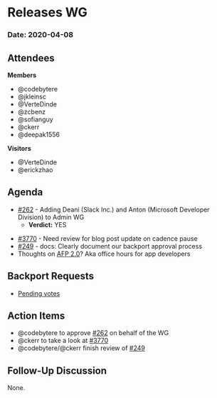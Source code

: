 # Releases WG

### Date: 2020-04-08

## Attendees

**Members**

* @codebytere
* @jkleinsc
* @VerteDinde
* @zcbenz
* @sofianguy 
* @ckerr
* @deepak1556

**Visitors**
* @VerteDinde
* @erickzhao

## Agenda

- [#262](https://github.com/electron/governance/pull/262) - Adding Deani (Slack Inc.) and Anton (Microsoft Developer Division) to Admin WG
    - **Verdict:** YES
* [#3770](https://github.com/electron/electronjs.org/pull/3770) - Need review for blog post update on cadence pause
* [#249](https://github.com/electron/governance/pull/249) - docs: Clearly document our backport approval process
* Thoughts on [AFP 2.0](https://hackmd.io/cY4gpXb9SoGzjp6PQlwXGA?view)? Aka office hours for app developers

## Backport Requests

* [Pending votes](https://github.com/electron/electron/pulls?q=is%3Apr+is%3Aopen+label%3A%22pending-vote+🗳%22)

## Action Items

- @codebytere to approve [#262](https://github.com/electron/governance/pull/262) on behalf of the WG
- @ckerr to take a look at [#3770](https://github.com/electron/electronjs.org/pull/3770)
- @codebytere/@ckerr finish review of [#249](https://github.com/electron/governance/pull/249)

## Follow-Up Discussion

None.
